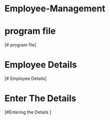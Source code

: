 # Employee-Management
# program file
[# program file] 
# Employee Details 
[# Employee Details] 
# Enter The Details
[#Entering the Details ]
